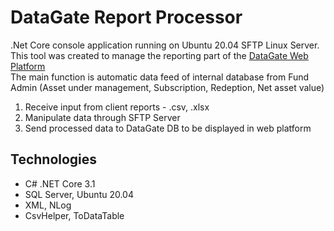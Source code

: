 # DataGate Report Processor

.Net Core console application running on Ubuntu 20.04 SFTP Linux Server. </br>
This tool was created to manage the reporting part of the [DataGate Web Platform](https://github.com/PhilShishov/DataGate) </br>
The main function is automatic data feed of internal database from Fund Admin (Asset under management, Subscription, Redeption, Net asset value)
 1. Receive input from client reports - .csv, .xlsx
 2. Manipulate data through SFTP Server
 3. Send processed data to DataGate DB to be displayed in web platform 

## Technologies
* C# .NET Core 3.1
* SQL Server, Ubuntu 20.04
* XML, NLog
* CsvHelper, ToDataTable
